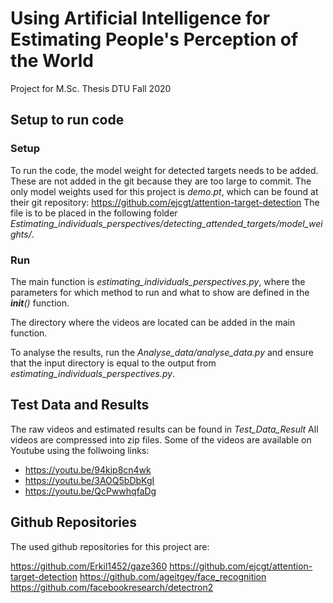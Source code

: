 # Using Artificial Intelligence for Estimating People's Perception of the World
Project for M.Sc. Thesis DTU Fall 2020 

## Setup to run code
### Setup
To run the code, the model weight for detected targets needs to be added.
These are not added in the git because they are too large to commit.
The only model weights used for this project is *demo.pt*, which can be found at their git repository: https://github.com/ejcgt/attention-target-detection
The file is to be placed in the following folder *Estimating_individuals_perspectives/detecting_attended_targets/model_weights/*.

### Run
The main function is *estimating_individuals_perspectives.py*, where the parameters for which method to run and what to show are defined in the *__init__()* function.

The directory where the videos are located can be added in the main function.

To analyse the results, run the *Analyse_data/analyse_data.py* and ensure that the input directory is equal to the output from *estimating_individuals_perspectives.py*. 

## Test Data and Results
The raw videos and estimated results can be found in *Test_Data_Result*
All videos are compressed into zip files. 
Some of the videos are available on Youtube using the follwoing links: 
* https://youtu.be/94kip8cn4wk
* https://youtu.be/3AOQ5bDbKgI
* https://youtu.be/QcPwwhqfaDg

## Github Repositories
The used github repositories for this project are:

https://github.com/Erkil1452/gaze360
https://github.com/ejcgt/attention-target-detection
https://github.com/ageitgey/face_recognition
https://github.com/facebookresearch/detectron2
